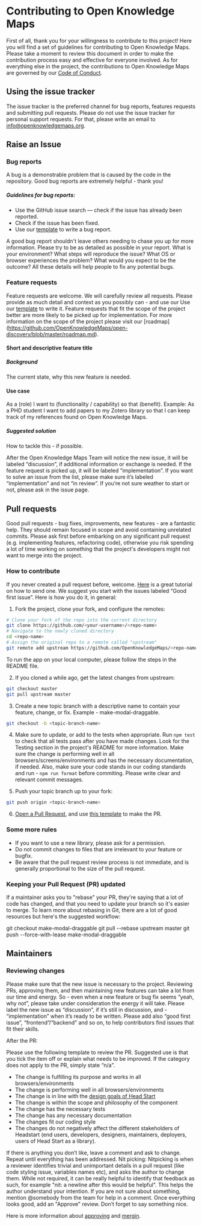 
# Contributing to Open Knowledge Maps
First of all, thank you for your willingness to contribute to this project!
Here you will find a set of guidelines for contributing to Open Knowledge Maps.
Please take a moment to review this document in order to make the contribution process easy and effective for everyone involved.
As for everything else in the project, the contributions to Open Knowledge Maps are governed by our [Code of Conduct](https://openknowledgemaps.org/community-guidelines).

## Using the issue tracker
The issue tracker is the preferred channel for bug reports, features requests and submitting pull requests. Please do not use the issue tracker for personal support requests. For that, please write an email to info@openknowledgemaps.org.

## Raise an Issue

### Bug reports
A bug is a demonstrable problem that is caused by the code in the repository. Good bug reports are extremely helpful - thank you!

##### Guidelines for bug reports:
- Use the GitHub issue search — check if the issue has already been reported.
- Check if the issue has been fixed.
- Use our [template](https://github.com/OpenKnowledgeMaps/headstart-vue-example/blob/master/.github/ISSUE_TEMPLATE/feature_request.md) to write a bug report.

A good bug report shouldn't leave others needing to chase you up for more information. Please try to be as detailed as possible in your report. What is your environment? What steps will reproduce the issue? What OS or browser experiences the problem? What would you expect to be the outcome? All these details will help people to fix any potential bugs.

### Feature requests
Feature requests are welcome. We will carefully review all requests. Please provide as much detail and context as you possibly can - and use our Use our [template](https://github.com/OpenKnowledgeMaps/headstart-vue-example/blob/master/.github/ISSUE_TEMPLATE/feature_request.md) to write it. Feature requests that fit the scope of the project better are more likely to be picked up for implementation. For more information on the scope of the project please visit our [roadmap] (https://github.com/OpenKnowledgeMaps/open-discovery/blob/master/roadmap.md).


#### Short and descriptive feature title

##### Background
The current state, why this new feature is needed.

#### Use case
As a (role) I want to (functionality / capability) so that (benefit).
Example: As a PHD student I want to add papers to my Zotero library so that I can keep track of my references found on Open Knowledge Maps.

##### Suggested solution
How to tackle this - if possible.

After the Open Knowledge Maps Team will notice the new issue, it will be labeled “discussion”, if additional information or exchange is needed. If the feature request is picked up, it will be labeled “implementation”.
If you want to solve an issue from the list, please make sure it’s labeled “implementation” and not “in review”. If you’re not sure weather to start or not, please ask in the issue page.


## Pull requests
Good pull requests - bug fixes, improvements, new features - are a fantastic help. They should remain focused in scope and avoid containing unrelated commits.
Please ask first before embarking on any significant pull request (e.g. implementing features, refactoring code), otherwise you risk spending a lot of time working on something that the project's developers might not want to merge into the project.


### How to contribute
If you never created a pull request before, welcome. [Here](https://egghead.io/courses/how-to-contribute-to-an-open-source-project-on-github
) is a great tutorial on how to send one.
We suggest you start with the issues labeled “Good first issue”.
Here is how you do it, in general:

1. Fork the project, clone your fork, and configure the remotes:

```bash
# Clone your fork of the repo into the current directory
git clone https://github.com/<your-username>/<repo-name>
# Navigate to the newly cloned directory
cd <repo-name>
# Assign the original repo to a remote called "upstream"
git remote add upstream https://github.com/OpenKnowledgeMaps/<repo-name>
```
To run the app on your local computer, please follow the steps in the README file.

2. If you cloned a while ago, get the latest changes from upstream:
```bash
git checkout master
git pull upstream master
```

3. Create a new topic branch with a descriptive name to contain your feature, change, or fix. Example - make-modal-draggable.
```bash
git checkout -b <topic-branch-name>
```

4. Make sure to update, or add to the tests when appropriate. Run `npm test` to check that all tests pass after you have made changes. Look for the Testing section in the project's README for more information.
Make sure the change is performing well in all browsers/screens/environments and has the necessary documentation, if needed. Also, make sure your code stands in our coding standards and run - `npm run format` before commiting. Please write clear and relevant commit messages.


5. Push your topic branch up to your fork:

```bash
git push origin <topic-branch-name>
```

6. [Open a Pull Request](https://help.github.com/articles/using-pull-requests/), and use [this template](https://github.com/OpenKnowledgeMaps/headstart-vue/blob/dev/docs/pull_request_template.md) to make the PR.

### Some more rules
- If you want to use a new library, please ask for a permission.
- Do not commit changes to files that are irrelevant to your feature or bugfix.
- Be aware that the pull request review process is not immediate, and is generally proportional to the size of the pull request.


### Keeping your Pull Request (PR) updated
If a maintainer asks you to "rebase" your PR, they're saying that a lot of code has changed, and that you need to update your branch so it's easier to merge.
To learn more about rebasing in Git, there are a lot of good resources but here's the suggested workflow:

git checkout make-modal-draggable
git pull --rebase upstream master
git push --force-with-lease make-modal-draggable


## Maintainers

### Reviewing changes
Please make sure that the new issue is necessary to the project. Reviewing PRs, approving them, and then maintaining new features can take a lot from our time and energy. So - even when a new feature or bug fix seems “yeah, why not”, please take under consideration the energy it will take.
Please label the new issue as “discussion”, if it’s still in discussion, and - “implementation” when it’s ready to be written. Please add also “good first issue”, “frontend”/“backend” and so on, to help contributors find issues that fit their skills.

After the PR:

Please use the following template to review the PR. Suggested use is that you tick the item off or explain what needs to be improved. If the category does not apply to the PR, simply state “n/a”.

- The change is fulfilling its purpose and works in all browsers/environments
- The change is performing well in all browsers/environments
- The change is in line with the [design goals of Head Start](https://github.com/OpenKnowledgeMaps/headstart-vue/blob/master/DESIGN_GOALS.md)
- The change is within the scope and philosophy of the component
- The change has the necessary tests
- The change has any necessary documentation
- The changes fit our coding style
- The changes do not negatively affect the different stakeholders of Headstart (end users, developers, designers, maintainers, deployers, users of Head Start as a library).

If there is anything you don’t like, leave a comment and ask to change. Repeat until everything has been addressed.
Nit picking:
Nitpicking is when a reviewer identifies trivial and unimportant details in a pull request (like code styling issue, variables names etc), and asks the author to change them. While not required, it can be really helpful to identify that feedback as such, for example "nit: a newline after this would be helpful". This helps the author understand your intention.
If you are not sure about something, mention @somebody from the team for help in a comment.
Once everything looks good, add an "Approve" review. Don’t forget to say something nice.

Here is more information about [approving](https://help.github.com/articles/approving-a-pull-request-with-required-reviews/
) and [mergin](https://help.github.com/articles/merging-a-pull-request/
).
